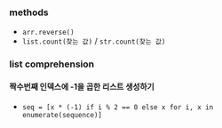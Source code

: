 ### methods

- `arr.reverse()`
- `list.count(찾는 값)` / `str.count(찾는 값)`

### list comprehension

#### 짝수번째 인덱스에 -1을 곱한 리스트 생성하기

- `seq = [x * (-1) if i % 2 == 0 else x for i, x in enumerate(sequence)]`
